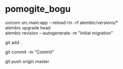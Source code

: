 # pomogite_bogu
 uvicorn src.main:app --reload
 rm -rf alembic/versions/*    
 alembic upgrade head       
 alembic revision --autogenerate -m "Initial migration"


git add .

git commit -m "Commit"

 git push origin master
